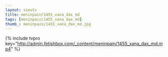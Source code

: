 ```yaml
--- 
layout: sieutv
title: meninpain/1455_xana_dax_md
tags: [meninpain/1455_xana_dax_md]
thumb_: meninpain/1455_xana_dax_md.jpg
---
```

{% include tvpro key="http://admin.fetishbox.com/_content/meninpain/1455_xana_dax_md.mp4" %} 
